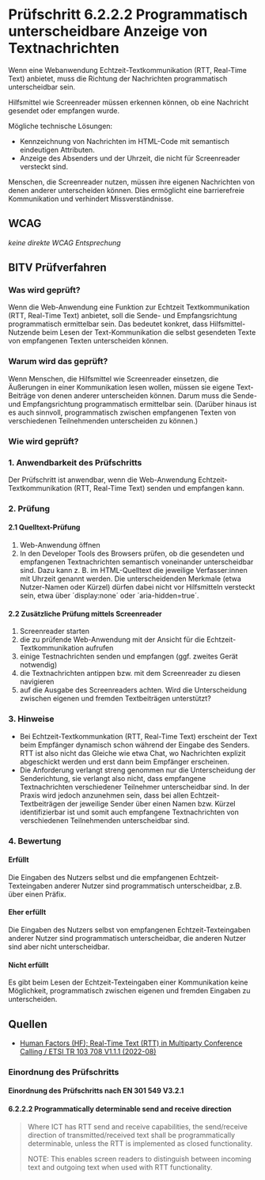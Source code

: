# Prüfschritt 6.2.2.2 Programmatisch unterscheidbare Anzeige von Textnachrichten

Wenn eine Webanwendung Echtzeit-Textkommunikation (RTT, Real-Time Text) anbietet, muss die Richtung der Nachrichten programmatisch unterscheidbar sein.

Hilfsmittel wie Screenreader müssen erkennen können, ob eine Nachricht gesendet oder empfangen wurde.

Mögliche technische Lösungen:

-   Kennzeichnung von Nachrichten im HTML-Code mit semantisch eindeutigen Attributen.
-   Anzeige des Absenders und der Uhrzeit, die nicht für Screenreader versteckt sind.

Menschen, die Screenreader nutzen, müssen ihre eigenen Nachrichten von denen anderer unterscheiden können. Dies ermöglicht eine barrierefreie Kommunikation und verhindert Missverständnisse.

## WCAG

_keine direkte WCAG Entsprechung_

## BITV Prüfverfahren

### Was wird geprüft?

Wenn die Web-Anwendung eine Funktion zur Echtzeit Textkommunikation (RTT, Real-Time Text) anbietet, soll die Sende- und Empfangsrichtung programmatisch ermittelbar sein. Das bedeutet konkret, dass Hilfsmittel-Nutzende beim Lesen der Text-Kommunikation die selbst gesendeten Texte von empfangenen Texten unterscheiden können.

### Warum wird das geprüft?

Wenn Menschen, die Hilfsmittel wie Screenreader einsetzen, die Äußerungen in einer Kommunikation lesen wollen, müssen sie eigene Text-Beiträge von denen anderer unterscheiden können. Darum muss die Sende- und Empfangsrichtung programmatisch ermittelbar sein. (Darüber hinaus ist es auch sinnvoll, programmatisch zwischen empfangenen Texten von verschiedenen Teilnehmenden unterscheiden zu können.)

### Wie wird geprüft?

### 1\. Anwendbarkeit des Prüfschritts

Der Prüfschritt ist anwendbar, wenn die Web-Anwendung Echtzeit-Textkommunikation (RTT, Real-Time Text) senden und empfangen kann.

### 2\. Prüfung

#### 2.1 Quelltext-Prüfung

1.  Web-Anwendung öffnen
2.  In den Developer Tools des Browsers prüfen, ob die gesendeten und empfangenen Textnachrichten semantisch voneinander unterscheidbar sind. Dazu kann z. B. im HTML-Quelltext die jeweilige Verfasser:innen mit Uhrzeit genannt werden. Die unterscheidenden Merkmale (etwa Nutzer-Namen oder Kürzel) dürfen dabei nicht vor Hilfsmitteln versteckt sein, etwa über ´display:none´ oder ´aria-hidden=true´.

#### 2.2 Zusätzliche Prüfung mittels Screenreader

1.  Screenreader starten
2.  die zu prüfende Web-Anwendung mit der Ansicht für die Echtzeit-Textkommunikation aufrufen
3.  einige Testnachrichten senden und empfangen (ggf. zweites Gerät notwendig)
4.  die Textnachrichten antippen bzw. mit dem Screenreader zu diesen navigieren
5.  auf die Ausgabe des Screenreaders achten. Wird die Unterscheidung zwischen eigenen und fremden Textbeiträgen unterstützt?

### 3\. Hinweise

-   Bei Echtzeit-Textkommunkation (RTT, Real-Time Text) erscheint der Text beim Empfänger dynamisch schon während der Eingabe des Senders. RTT ist also nicht das Gleiche wie etwa Chat, wo Nachrichten explizit abgeschickt werden und erst dann beim Empfänger erscheinen.
-   Die Anforderung verlangt streng genommen nur die Unterscheidung der Senderichtung, sie verlangt also nicht, dass empfangene Textnachrichten verschiedener Teilnehmer unterscheidbar sind. In der Praxis wird jedoch anzunehmen sein, dass bei allen Echtzeit-Textbeiträgen der jeweilige Sender über einen Namen bzw. Kürzel identifizierbar ist und somit auch empfangene Textnachrichten von verschiedenen Teilnehmenden unterscheidbar sind.

### 4\. Bewertung

#### Erfüllt

Die Eingaben des Nutzers selbst und die empfangenen Echtzeit-Texteingaben anderer Nutzer sind programmatisch unterscheidbar, z.B. über einen Präfix.

#### Eher erfüllt

Die Eingaben des Nutzers selbst von empfangenen Echtzeit-Texteingaben anderer Nutzer sind programmatisch unterscheidbar, die anderen Nutzer sind aber nicht unterscheidbar.

#### Nicht erfüllt

Es gibt beim Lesen der Echtzeit-Texteingaben einer Kommunikation keine Möglichkeit, programmatisch zwischen eigenen und fremden Eingaben zu unterscheiden.

## Quellen

-   [Human Factors (HF); Real-Time Text (RTT) in Multiparty Conference Calling / ETSI TR 103 708 V1.1.1 (2022-08)](https://labs.etsi.org/rep/HF/en301549/uploads/272bede3724c5c99efe777f778201f70/`tr`_103708v010101`p`.pdf)

### Einordnung des Prüfschritts

#### Einordnung des Prüfschritts nach EN 301 549 V3.2.1

#### 6.2.2.2 Programmatically determinable send and receive direction

> Where ICT has RTT send and receive capabilities, the send/receive direction of transmitted/received text shall be programmatically determinable, unless the RTT is implemented as closed functionality.
>
> NOTE: This enables screen readers to distinguish between incoming text and outgoing text when used with RTT functionality.
